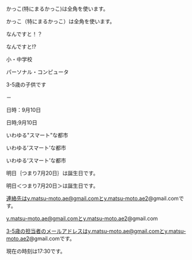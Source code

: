 かっこ(特にまるかっこ)は全角を使います。

かっこ（特にまるかっこ）は全角を使います。

なんですと！？

なんですと!?

小・中学校

パーソナル・コンピュータ

3-5歳の子供です

－

日時：9月10日

日時;9月10日

いわゆる"スマート"な都市

いわゆる’スマート’な都市

いわゆる‘スマート’な都市

明日｛つまり7月20日｝は誕生日です。

明日＜つまり7月20日＞は誕生日です。

連絡先はy.matsu-moto.ae@gmail.comとy.matsu-moto.ae2@gmail.comです。

y.matsu-moto.ae@gmail.comとy.matsu-moto.ae2@gmail.com

3-5歳の担当者のメールアドレスはy.matsu-moto.ae@gmail.comとy.matsu-moto.ae2@gmail.comです。

現在の時刻は17:30です。
